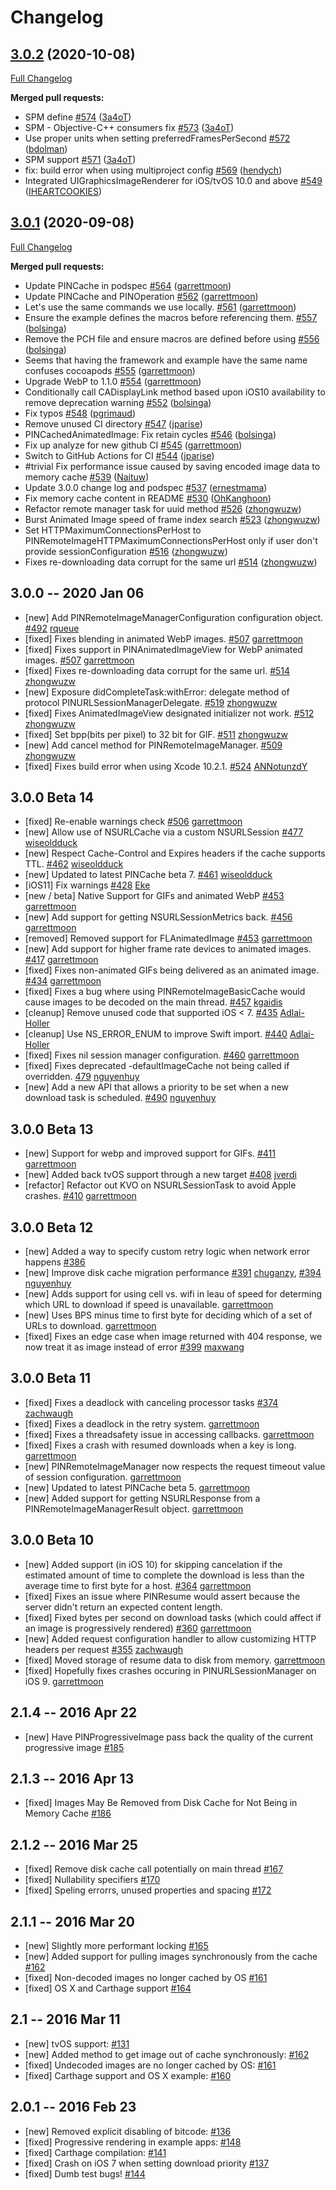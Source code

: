 # Changelog

## [3.0.2](https://github.com/Pinterest/PINRemoteImage/tree/3.0.2) (2020-10-08)

[Full Changelog](https://github.com/Pinterest/PINRemoteImage/compare/3.0.1...3.0.2)

**Merged pull requests:**

- SPM define [\#574](https://github.com/pinterest/PINRemoteImage/pull/574) ([3a4oT](https://github.com/3a4oT))
- SPM - Objective-C++ consumers fix [\#573](https://github.com/pinterest/PINRemoteImage/pull/573) ([3a4oT](https://github.com/3a4oT))
- Use proper units when setting preferredFramesPerSecond [\#572](https://github.com/pinterest/PINRemoteImage/pull/572) ([bdolman](https://github.com/bdolman))
- SPM support [\#571](https://github.com/pinterest/PINRemoteImage/pull/571) ([3a4oT](https://github.com/3a4oT))
- fix: build error when using multiproject config [\#569](https://github.com/pinterest/PINRemoteImage/pull/569) ([hendych](https://github.com/hendych))
- Integrated UIGraphicsImageRenderer for iOS/tvOS 10.0 and above [\#549](https://github.com/pinterest/PINRemoteImage/pull/549) ([IHEARTCOOKIES](https://github.com/IHEARTCOOKIES))

## [3.0.1](https://github.com/Pinterest/PINRemoteImage/tree/3.0.1) (2020-09-08)

[Full Changelog](https://github.com/Pinterest/PINRemoteImage/compare/3.0.0...3.0.1)

**Merged pull requests:**

- Update PINCache in podspec [\#564](https://github.com/pinterest/PINRemoteImage/pull/564) ([garrettmoon](https://github.com/garrettmoon))
- Update PINCache and PINOperation [\#562](https://github.com/pinterest/PINRemoteImage/pull/562) ([garrettmoon](https://github.com/garrettmoon))
- Let's use the same commands we use locally. [\#561](https://github.com/pinterest/PINRemoteImage/pull/561) ([garrettmoon](https://github.com/garrettmoon))
- Ensure the example defines the macros before referencing them. [\#557](https://github.com/pinterest/PINRemoteImage/pull/557) ([bolsinga](https://github.com/bolsinga))
- Remove the PCH file and ensure macros are defined before using [\#556](https://github.com/pinterest/PINRemoteImage/pull/556) ([bolsinga](https://github.com/bolsinga))
- Seems that having the framework and example have the same name confuses cocoapods [\#555](https://github.com/pinterest/PINRemoteImage/pull/555) ([garrettmoon](https://github.com/garrettmoon))
- Upgrade WebP to 1.1.0 [\#554](https://github.com/pinterest/PINRemoteImage/pull/554) ([garrettmoon](https://github.com/garrettmoon))
- Conditionally call CADisplayLink method based upon iOS10 availability to remove deprecation warning [\#552](https://github.com/pinterest/PINRemoteImage/pull/552) ([bolsinga](https://github.com/bolsinga))
- Fix typos [\#548](https://github.com/pinterest/PINRemoteImage/pull/548) ([pgrimaud](https://github.com/pgrimaud))
- Remove unused CI directory [\#547](https://github.com/pinterest/PINRemoteImage/pull/547) ([jparise](https://github.com/jparise))
- PINCachedAnimatedImage: Fix retain cycles [\#546](https://github.com/pinterest/PINRemoteImage/pull/546) ([bolsinga](https://github.com/bolsinga))
- Fix up analyze for new github CI [\#545](https://github.com/pinterest/PINRemoteImage/pull/545) ([garrettmoon](https://github.com/garrettmoon))
- Switch to GitHub Actions for CI [\#544](https://github.com/pinterest/PINRemoteImage/pull/544) ([jparise](https://github.com/jparise))
- \#trivial Fix performance issue caused by saving encoded image data to memory cache [\#539](https://github.com/pinterest/PINRemoteImage/pull/539) ([Naituw](https://github.com/Naituw))
- Update 3.0.0 change log and podspec [\#537](https://github.com/pinterest/PINRemoteImage/pull/537) ([ernestmama](https://github.com/ernestmama))
- Fix memory cache content in README [\#530](https://github.com/pinterest/PINRemoteImage/pull/530) ([OhKanghoon](https://github.com/OhKanghoon))
-  Refactor remote manager task for uuid method [\#526](https://github.com/pinterest/PINRemoteImage/pull/526) ([zhongwuzw](https://github.com/zhongwuzw))
- Burst Animated Image speed of frame index search [\#523](https://github.com/pinterest/PINRemoteImage/pull/523) ([zhongwuzw](https://github.com/zhongwuzw))
- Set HTTPMaximumConnectionsPerHost to PINRemoteImageHTTPMaximumConnectionsPerHost only if user don't provide sessionConfiguration [\#516](https://github.com/pinterest/PINRemoteImage/pull/516) ([zhongwuzw](https://github.com/zhongwuzw))
- Fixes re-downloading data corrupt for the same url [\#514](https://github.com/pinterest/PINRemoteImage/pull/514) ([zhongwuzw](https://github.com/zhongwuzw))

## 3.0.0 -- 2020 Jan 06
- [new] Add PINRemoteImageManagerConfiguration configuration object. [#492](https://github.com/pinterest/PINRemoteImage/pull/492) [rqueue](https://github.com/rqueue)
- [fixed] Fixes blending in animated WebP images. [#507](https://github.com/pinterest/PINRemoteImage/pull/507) [garrettmoon](https://github.com/garrettmoon)
- [fixed] Fixes support in PINAnimatedImageView for WebP animated images. [#507](https://github.com/pinterest/PINRemoteImage/pull/507) [garrettmoon](https://github.com/garrettmoon)
- [fixed] Fixes re-downloading data corrupt for the same url. [#514](https://github.com/pinterest/PINRemoteImage/pull/514) [zhongwuzw](https://github.com/zhongwuzw)
- [new] Exposure didCompleteTask:withError: delegate method of protocol PINURLSessionManagerDelegate. [#519](https://github.com/pinterest/PINRemoteImage/pull/519) [zhongwuzw](https://github.com/zhongwuzw)
- [fixed] Fixes AnimatedImageView designated initializer not work. [#512](https://github.com/pinterest/PINRemoteImage/pull/512) [zhongwuzw](https://github.com/zhongwuzw)
- [fixed] Set bpp(bits per pixel) to 32 bit for GIF. [#511](https://github.com/pinterest/PINRemoteImage/pull/511) [zhongwuzw](https://github.com/zhongwuzw)
- [new] Add cancel method for PINRemoteImageManager. [#509](https://github.com/pinterest/PINRemoteImage/pull/509) [zhongwuzw](https://github.com/zhongwuzw)
- [fixed] Fixes build error when using Xcode 10.2.1. [#524](https://github.com/pinterest/PINRemoteImage/pull/524) [ANNotunzdY](https://github.com/ANNotunzdY)

## 3.0.0 Beta 14
- [fixed] Re-enable warnings check [#506](https://github.com/pinterest/PINRemoteImage/pull/506) [garrettmoon](https://github.com/garrettmoon)
- [new] Allow use of NSURLCache via a custom NSURLSession [#477](https://github.com/pinterest/PINRemoteImage/pull/477) [wiseoldduck](https://github.com/wiseoldduck)
- [new] Respect Cache-Control and Expires headers if the cache supports TTL. [#462](https://github.com/pinterest/PINRemoteImage/pull/462) [wiseoldduck](https://github.com/wiseoldduck)
- [new] Updated to latest PINCache beta 7. [#461](https://github.com/pinterest/PINRemoteImage/pull/461) [wiseoldduck](https://github.com/wiseoldduck)
- [iOS11] Fix warnings [#428](https://github.com/pinterest/PINRemoteImage/pull/428) [Eke](https://github.com/Eke)
- [new / beta] Native Support for GIFs and animated WebP [#453](https://github.com/pinterest/PINRemoteImage/pull/453) [garrettmoon](https://github.com/garrettmoon)
- [new] Add support for getting NSURLSessionMetrics back. [#456](https://github.com/pinterest/PINRemoteImage/pull/456) [garrettmoon](https://github.com/garrettmoon)
- [removed] Removed support for FLAnimatedImage [#453](https://github.com/pinterest/PINRemoteImage/pull/453) [garrettmoon](https://github.com/garrettmoon)
- [new] Add support for higher frame rate devices to animated images. [#417](https://github.com/pinterest/PINRemoteImage/pull/417) [garrettmoon](https://github.com/garrettmoon)
- [fixed] Fixes non-animated GIFs being delivered as an animated image. [#434](https://github.com/pinterest/PINRemoteImage/pull/434) [garrettmoon](https://github.com/garrettmoon)
- [fixed] Fixes a bug where using PINRemoteImageBasicCache would cause images to be decoded on the main thread. [#457](https://github.com/pinterest/PINRemoteImage/pull/457) [kgaidis](https://github.com/kgaidis)
- [cleanup] Remove unused code that supported iOS < 7. [#435](https://github.com/pinterest/PINRemoteImage/pull/435) [Adlai-Holler](https://github.com/Adlai-Holler)
- [cleanup] Use NS_ERROR_ENUM to improve Swift import. [#440](https://github.com/pinterest/PINRemoteImage/pull/440) [Adlai-Holler](https://github.com/Adlai-Holler)
- [fixed] Fixes nil session manager configuration. [#460](https://github.com/pinterest/PINRemoteImage/pull/460) [garrettmoon](https://github.com/garrettmoon)
- [fixed] Fixes deprecated -defaultImageCache not being called if overridden. [479](https://github.com/pinterest/PINRemoteImage/pull/479) [nguyenhuy](https://github.com/nguyenhuy)
- [new] Add a new API that allows a priority to be set when a new download task is scheduled. [#490](https://github.com/pinterest/PINRemoteImage/pull/490) [nguyenhuy](https://github.com/nguyenhuy)

## 3.0.0 Beta 13
- [new] Support for webp and improved support for GIFs. [#411](https://github.com/pinterest/PINRemoteImage/pull/411) [garrettmoon](https://github.com/garrettmoon)
- [new] Added back tvOS support through a new target [#408](https://github.com/pinterest/PINRemoteImage/pull/408) [jverdi](https://github.com/jverdi)
- [refactor] Refactor out KVO on NSURLSessionTask to avoid Apple crashes. [#410](https://github.com/pinterest/PINRemoteImage/pull/410) [garrettmoon](https://github.com/garrettmoon)

## 3.0.0 Beta 12
- [new] Added a way to specify custom retry logic when network error happens [#386](https://github.com/pinterest/PINRemoteImage/pull/386)
- [new] Improve disk cache migration performance [#391](https://github.com/pinterest/PINRemoteImage/pull/391) [chuganzy](https://github.com/chuganzy), [#394](https://github.com/pinterest/PINRemoteImage/pull/394) [nguyenhuy](https://github.com/nguyenhuy)
- [new] Adds support for using cell vs. wifi in leau of speed for determing which URL to download if speed is unavailable. [garrettmoon](https://github.com/garrettmoon)
- [new] Uses BPS minus time to first byte for deciding which of a set of URLs to download. [garrettmoon](https://github.com/garrettmoon)
- [fixed] Fixes an edge case when image returned with 404 response, we now treat it as image instead of error [#399](https://github.com/pinterest/PINRemoteImage/pull/396) [maxwang](https://github.com/wsdwsd0829)

## 3.0.0 Beta 11
- [fixed] Fixes a deadlock with canceling processor tasks [#374](https://github.com/pinterest/PINRemoteImage/pull/374) [zachwaugh](https://github.com/zachwaugh)
- [fixed] Fixes a deadlock in the retry system. [garrettmoon](https://github.com/garrettmoon)
- [fixed] Fixes a threadsafety issue in accessing callbacks. [garrettmoon](https://github.com/garrettmoon)
- [fixed] Fixes a crash with resumed downloads when a key is long. [garrettmoon](https://github.com/garrettmoon)
- [new] PINRemoteImageManager now respects the request timeout value of session configuration. [garrettmoon](https://github.com/garrettmoon)
- [new] Updated to latest PINCache beta 5. [garrettmoon](https://github.com/garrettmoon)
- [new] Added support for getting NSURLResponse from a PINRemoteImageManagerResult object. [garrettmoon](https://github.com/garrettmoon)

## 3.0.0 Beta 10
- [new] Added support (in iOS 10) for skipping cancelation if the estimated amount of time to complete the download is less than the average time to first byte for a host. [#364](https://github.com/pinterest/PINRemoteImage/pull/364) [garrettmoon](https://github.com/garrettmoon)
- [fixed] Fixes an issue where PINResume would assert because the server didn't return an expected content length.
- [fixed] Fixed bytes per second on download tasks (which could affect if an image is progressively rendered) [#360](https://github.com/pinterest/PINRemoteImage/pull/360) [garrettmoon](https://github.com/garrettmoon)
- [new] Added request configuration handler to allow customizing HTTP headers per request [#355](https://github.com/pinterest/PINRemoteImage/pull/355) [zachwaugh](https://github.com/zachwaugh)
- [fixed] Moved storage of resume data to disk from memory. [garrettmoon](https://github.com/garrettmoon)
- [fixed] Hopefully fixes crashes occuring in PINURLSessionManager on iOS 9. [garrettmoon](https://github.com/garrettmoon)

## 2.1.4 -- 2016 Apr 22
- [new] Have PINProgressiveImage pass back the quality of the current progressive image [#185](https://github.com/pinterest/PINRemoteImage/pull/185)

## 2.1.3 -- 2016 Apr 13
- [fixed] Images May Be Removed from Disk Cache for Not Being in Memory Cache [#186](https://github.com/pinterest/PINRemoteImage/commit/f15ca03ece954b4712b2c669c849245617e73e08)

## 2.1.2 -- 2016 Mar 25
- [fixed] Remove disk cache call potentially on main thread [#167](https://github.com/pinterest/PINRemoteImage/pull/167)
- [fixed] Nullability specifiers [#170](https://github.com/pinterest/PINRemoteImage/pull/170)
- [fixed] Speling errorrs, unused properties and spacing [#172](https://github.com/pinterest/PINRemoteImage/pull/172)

## 2.1.1 -- 2016 Mar 20
- [new] Slightly more performant locking [#165](https://github.com/pinterest/PINRemoteImage/pull/165)
- [new] Added support for pulling images synchronously from the cache [#162](https://github.com/pinterest/PINRemoteImage/pull/162)
- [fixed] Non-decoded images no longer cached by OS [#161](https://github.com/pinterest/PINRemoteImage/pull/161)
- [fixed] OS X and Carthage support [#164](https://github.com/pinterest/PINRemoteImage/pull/164)

## 2.1 -- 2016 Mar 11
- [new] tvOS support: [#131](https://github.com/pinterest/PINRemoteImage/pull/131)
- [new] Added method to get image out of cache synchronously: [#162](https://github.com/pinterest/PINRemoteImage/pull/162)
- [fixed] Undecoded images are no longer cached by OS: [#161](https://github.com/pinterest/PINRemoteImage/pull/161)
- [fixed] Carthage support and OS X example: [#160](https://github.com/pinterest/PINRemoteImage/pull/160)

## 2.0.1 -- 2016 Feb 23
- [new] Removed explicit disabling of bitcode: [#136](https://github.com/pinterest/PINRemoteImage/pull/136)
- [fixed] Progressive rendering in example apps: [#148](https://github.com/pinterest/PINRemoteImage/pull/148)
- [fixed] Carthage compilation: [#141](https://github.com/pinterest/PINRemoteImage/pull/141)
- [fixed] Crash on iOS 7 when setting download priority [#137](https://github.com/pinterest/PINRemoteImage/pull/137)
- [fixed] Dumb test bugs! [#144](https://github.com/pinterest/PINRemoteImage/pull/144)
